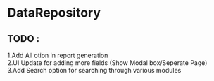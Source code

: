 # DataRepository

## TODO : 
  1.Add All otion in report generation\
  2.UI Update for adding more fields (Show Modal box/Seperate Page)\
  3.Add Search option for searching through various modules
